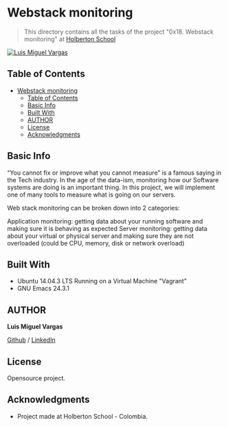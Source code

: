 # Webstack monitoring

> This directory contains all the tasks of the project "0x18. Webstack monitoring" at [Holberton School](https://www.holbertonschool.com "Holberton School.")

[![Luis Miguel Vargas](https://img.shields.io/twitter/url?style=social&url=https%3A%2F%2Ftwitter.com%2Fluismvargasg1)](https://twitter.com/luismvargasg1)

## Table of Contents

- [Webstack monitoring](#webstack-monitoring)
  - [Table of Contents](#table-of-contents)
  - [Basic Info](#basic-info)
  - [Built With](#built-with)
  - [AUTHOR](#author)
  - [License](#license)
  - [Acknowledgments](#acknowledgments)

## Basic Info

“You cannot fix or improve what you cannot measure” is a famous saying in the Tech industry. In the age of the data-ism, monitoring how our Software systems are doing is an important thing. In this project, we will implement one of many tools to measure what is going on our servers.

Web stack monitoring can be broken down into 2 categories:

Application monitoring: getting data about your running software and making sure it is behaving as expected
Server monitoring: getting data about your virtual or physical server and making sure they are not overloaded (could be CPU, memory, disk or network overload)

## Built With

* Ubuntu 14.04.3 LTS Running on a Virtual Machine "Vagrant"
* GNU Emacs 24.3.1

## AUTHOR

**Luis Miguel Vargas**

[Github](https://github.com/luismvargasg) / [LinkedIn](https://www.linkedin.com/in/luismvargasg/)

## License

Opensource project.

## Acknowledgments

* Project made at Holberton School - Colombia.
